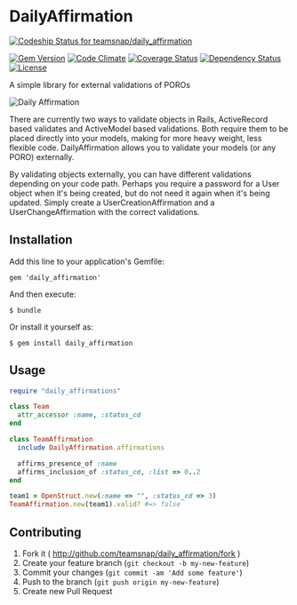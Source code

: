 # DailyAffirmation

[ ![Codeship Status for teamsnap/daily_affirmation](https://www.codeship.io/projects/70727b30-de01-0131-af05-5236ebb52643/status)](https://www.codeship.io/projects/24759)

[![Gem Version](https://badge.fury.io/rb/daily_affirmation.png)](http://badge.fury.io/rb/daily_affirmation)
[![Code Climate](https://codeclimate.com/github/teamsnap/daily_affirmation.png)](https://codeclimate.com/github/teamsnap/daily_affirmation)
[![Coverage Status](https://coveralls.io/repos/teamsnap/daily_affirmation/badge.png?branch=master)](https://coveralls.io/r/teamsnap/daily_affirmation?branch=master)
[![Dependency Status](https://gemnasium.com/teamsnap/daily_affirmation.png)](https://gemnasium.com/teamsnap/daily_affirmation)
[![License](http://img.shields.io/license/MIT.png?color=green)](http://opensource.org/licenses/MIT)

A simple library for external validations of POROs

![Daily Affirmation](http://i.imgur.com/rdvgFAK.jpg)

There are currently two ways to validate objects in Rails, ActiveRecord based validates and ActiveModel based validations. Both require them to be placed directly into your models, making for more heavy weight, less flexible code. DailyAffirmation allows you to validate your models (or any PORO) externally.

By validating objects externally, you can have different validations depending on your code path. Perhaps you require a password for a User object when it's being created, but do not need it again when it's being updated. Simply create a UserCreationAffirmation and a UserChangeAffirmation with the correct validations.

## Installation

Add this line to your application's Gemfile:

    gem 'daily_affirmation'

And then execute:

    $ bundle

Or install it yourself as:

    $ gem install daily_affirmation

## Usage

```ruby
require "daily_affirmations"

class Team
  attr_accessor :name, :status_cd
end

class TeamAffirmation
  include DailyAffirmation.affirmations

  affirms_presence_of :name
  affirms_inclusion_of :status_cd, :list => 0..2
end

team1 = OpenStruct.new(:name => "", :status_cd => 3)
TeamAffirmation.new(team1).valid? #=> false
```

## Contributing

1. Fork it ( http://github.com/teamsnap/daily_affirmation/fork )
2. Create your feature branch (`git checkout -b my-new-feature`)
3. Commit your changes (`git commit -am 'Add some feature'`)
4. Push to the branch (`git push origin my-new-feature`)
5. Create new Pull Request
